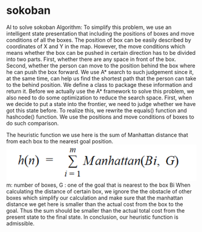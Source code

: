 # sokoban
AI to solve sokoban 
Algorithm:
To simplify this problem, we use an intelligent state presentation that including the
positions of boxes and move conditions of all the boxes. The position of box can be easily
described by coordinates of X and Y in the map. However, the move conditions which means
whether the box can be pushed in certain direction has to be divided into two parts. First,
whether there are any space in front of the box. Second, whether the person can move to the
position behind the box where he can push the box forward. We use A* search to such
judgement since it, at the same time, can help us find the shortest path that the person can
take to the behind position. We define a class to package these information and return it.
Before we actually use the A* framework to solve this problem, we also need to do some
optimization to reduce the search space. First, when we decide to put a state into the frontier,
we need to judge whether we have got this state before. To realize this, we rewrite the
equals() function and hashcode() function. We use the positions and move conditions of
boxes to do such comparison.

The heuristic function we use here is the sum of Manhattan distance that from each box to
the nearest goal position.
![image](https://github.com/zerowsw/sokoban/blob/master/src/main/formula.png) <br>
m: number of boxes, G : one of the goal that is nearest to the box Bi
When calculating the distance of certain box, we ignore the the obstacle of other boxes which
simplify our calculation and make sure that the manhattan distance we get here is smaller
than the actual cost from the box to the goal. Thus the sum should be smaller than the actual
total cost from the present state to the final state. In conclusion, our heuristic function is
admissible.

